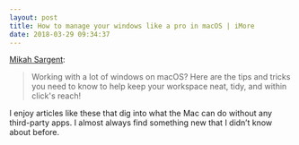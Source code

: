 ```yaml
---
layout: post
title: How to manage your windows like a pro in macOS | iMore
date: 2018-03-29 09:34:37
---
```


[Mikah Sargent][1]:

> Working with a lot of windows on macOS? Here are the tips and tricks you need to know to help keep your workspace neat, tidy, and within click's reach!

I enjoy articles like these that dig into what the Mac can do without any third-party apps. I almost always find something new that I didn’t know about before. 

[1]:	https://www.imore.com/manage-your-windows-pro-macos?utm_source=feedburner&utm_medium=feed&utm_campaign=Feed:+TheIphoneBlog+(iMore)